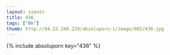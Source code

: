 ```yaml
--- 
layout: sieutv
title: 436
tags: ["0k"]
thumb: http://94.23.248.219/absoluporn-1/image/002/436.jpg
---
```

{% include absoluporn key="436" %} 

